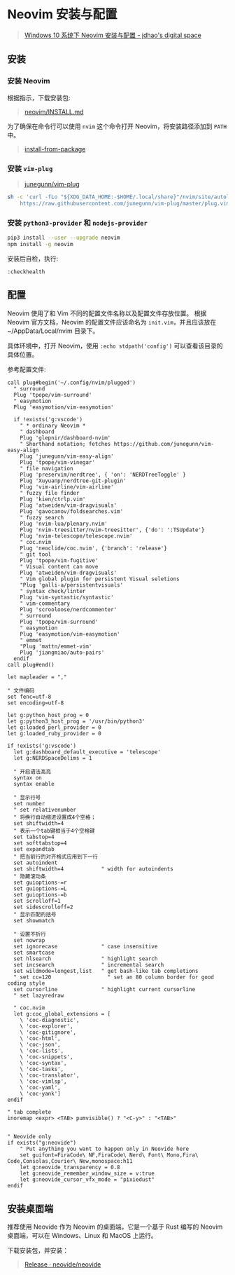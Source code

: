 # Neovim 安装与配置

> [Windows 10 系统下 Neovim 安装与配置 - jdhao's digital space](https://jdhao.github.io/2018/11/16/neovim_configuration_windows-zh/#fn:1)

## 安装

### 安装 Neovim

根据指示，下载安装包:

> [neovim/INSTALL.md](https://github.com/neovim/neovim/blob/master/INSTALL.md#install-from-download)

为了确保在命令行可以使用 `nvim` 这个命令打开 Neovim，将安装路径添加到 `PATH` 中。

> [install-from-package](https://github.com/neovim/neovim/wiki/Installing-Neovim#install-from-package)

### 安装 `vim-plug`

> [junegunn/vim-plug](https://github.com/junegunn/vim-plug#neovim)

```bash
sh -c 'curl -fLo "${XDG_DATA_HOME:-$HOME/.local/share}"/nvim/site/autoload/plug.vim --create-dirs \
    https://raw.githubusercontent.com/junegunn/vim-plug/master/plug.vim'
```

### 安装 `python3-provider` 和 `nodejs-provider`

```bash
pip3 install --user --upgrade neovim
npm install -g neovim
```

安装后自检，执行:

```
:checkhealth
```

## 配置

Neovim 使用了和 Vim 不同的配置文件名称以及配置文件存放位置。
根据 Neovim 官方文档，Neovim 的配置文件应该命名为 `init.vim`，并且应该放在 ~/AppData/Local/nvim 目录下。

具体环境中，打开 Neovim，使用 `:echo stdpath('config')` 可以查看该目录的具体位置。

参考配置文件:

```vim
call plug#begin('~/.config/nvim/plugged')
  " surround
  Plug 'tpope/vim-surround'
  " easymotion
  Plug 'easymotion/vim-easymotion'

  if !exists('g:vscode')
    " * ordinary Neovim *
    " dashboard
    Plug 'glepnir/dashboard-nvim'
    " Shorthand notation; fetches https://github.com/junegunn/vim-easy-align
    Plug 'junegunn/vim-easy-align'
    Plug 'tpope/vim-vinegar'
    " file navigation
    Plug 'preservim/nerdtree', { 'on': 'NERDTreeToggle' }
    Plug 'Xuyuanp/nerdtree-git-plugin'
    Plug 'vim-airline/vim-airline'
    " fuzzy file finder
    Plug 'kien/ctrlp.vim'
    Plug 'atweiden/vim-dragvisuals'
    Plug 'gavocanov/foldsearches.vim'
    " fuzzy search
    Plug 'nvim-lua/plenary.nvim'
    Plug 'nvim-treesitter/nvim-treesitter', {'do': ':TSUpdate'}
    Plug 'nvim-telescope/telescope.nvim'
    " coc.nvim
    Plug 'neoclide/coc.nvim', {'branch': 'release'}
    " git tool
    Plug 'tpope/vim-fugitive'
    " Visual content can move
    Plug 'atweiden/vim-dragvisuals'
    " Vim global plugin for persistent Visual seletions
    "Plug 'galli-a/persistentvisuals'
    " syntax check/linter
    Plug 'vim-syntastic/syntastic'
    " vim-commentary
    Plug 'scrooloose/nerdcommenter'
    " surround
    Plug 'tpope/vim-surround'
    " easymotion
    Plug 'easymotion/vim-easymotion'
    " emmet
    "Plug 'mattn/emmet-vim'
    Plug 'jiangmiao/auto-pairs'
  endif
call plug#end()

let mapleader = ","

" 文件编码
set fenc=utf-8
set encoding=utf-8

let g:python_host_prog = 0
let g:python3_host_prog = '/usr/bin/python3'
let g:loaded_perl_provider = 0
let g:loaded_ruby_provider = 0

if !exists('g:vscode')
  let g:dashboard_default_executive = 'telescope'
  let g:NERDSpaceDelims = 1

  " 开启语法高亮
  syntax on
  syntax enable

  " 显示行号
  set number
  " set relativenumber
  " 将换行自动缩进设置成4个空格；
  set shiftwidth=4
  " 表示一个tab键相当于4个空格键
  set tabstop=4
  set softtabstop=4
  set expandtab
  " 把当前行的对齐格式应用到下一行
  set autoindent
  set shiftwidth=4            " width for autoindents
  " 隐藏滚动条
  set guioptions-=r
  set guioptions-=L
  set guioptions-=b
  set scrolloff=1
  set sidescrolloff=2
  " 显示匹配的括号
  set showmatch

  " 设置不折行
  set nowrap
  set ignorecase              " case insensitive
  set smartcase
  set hlsearch                " highlight search
  set incsearch               " incremental search
  set wildmode=longest,list   " get bash-like tab completions
  " set cc=120                  " set an 80 column border for good coding style
  set cursorline              " highlight current cursorline
  " set lazyredraw

  " coc.nvim
  let g:coc_global_extensions = [
    \ 'coc-diagnostic',
    \ 'coc-explorer',
    \ 'coc-gitignore',
    \ 'coc-html',
    \ 'coc-json',
    \ 'coc-lists',
    \ 'coc-snippets',
    \ 'coc-syntax',
    \ 'coc-tasks',
    \ 'coc-translator',
    \ 'coc-vimlsp',
    \ 'coc-yaml',
    \ 'coc-yank']
endif

" tab complete
inoremap <expr> <TAB> pumvisible() ? "<C-y>" : "<TAB>"


" Neovide only
if exists("g:neovide")
    " Put anything you want to happen only in Neovide here
    set guifont=FiraCode\ NF,FiraCode\ Nerd\ Font\ Mono,Fira\ Code,Consolas,Courier\ New,monospace:h11
    let g:neovide_transparency = 0.8
    let g:neovide_remember_window_size = v:true
    let g:neovide_cursor_vfx_mode = "pixiedust"
endif
```

## 安装桌面端

推荐使用 Neovide 作为 Neovim 的桌面端，它是一个基于 Rust 编写的 Neovim 桌面端，可以在 Windows、Linux 和 MacOS 上运行。

下载安装包，并安装：

> [Release · neovide/neovide](https://github.com/neovide/neovide/releases)
